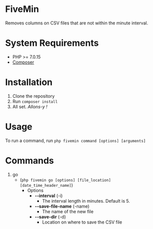 # FiveMin
Removes columns on CSV files that are not within the minute interval.

# System Requirements
 * PHP >= 7.0.15
 * [Composer](https://getcomposer.org)

# Installation
1. Clone the repository
2. Run `composer install`
3. All set. *Allons-y !*

# Usage
To run a command, run `php fivemin command [options] [arguments]`

# Commands
1. go
    * (`php fivemin go [options] [file_location] [date_time_header_name]`)
      * Options
        * **--interval** (-i)
          * The interval length in minutes. Default is 5.
        * **--save-file-name** (-name)
          * The name of the new file
        * **--save-dir** (-d)
          * Location on where to save the CSV file
